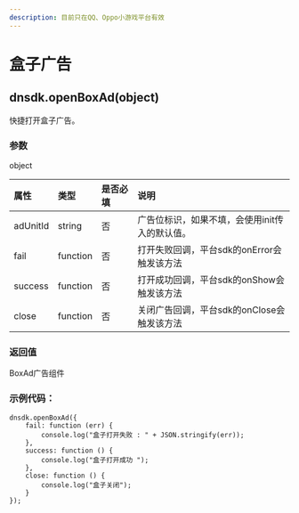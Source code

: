 ```yaml
---
description: 目前只在QQ、Oppo小游戏平台有效
---
```


# 盒子广告

## dnsdk.openBoxAd\(object\)

快捷打开盒子广告。

### 参数

object

| 属性 | 类型 | 是否必填 | 说明 |
| :--- | :--- | :--- | :--- |
| adUnitId | string | 否 | 广告位标识，如果不填，会使用init传入的默认值。 |
| fail | function | 否 | 打开失败回调，平台sdk的onError会触发该方法 |
| success | function | 否 | 打开成功回调，平台sdk的onShow会触发该方法 |
| close | function | 否 | 关闭广告回调，平台sdk的onClose会触发该方法 |

### 返回值

BoxAd广告组件

### 示例代码：

```text
dnsdk.openBoxAd({
    fail: function (err) {
        console.log("盒子打开失败 : " + JSON.stringify(err));
    },
    success: function () {
        console.log("盒子打开成功 ");
    },
    close: function () {
        console.log("盒子关闭");
    }
});
```

